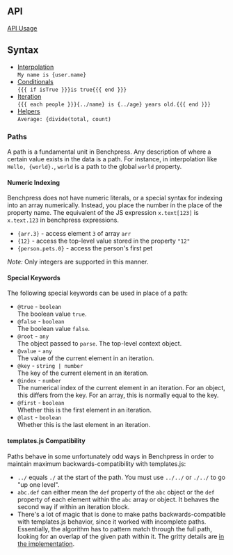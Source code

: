 ## API

[API Usage](api.md)

## Syntax

- [Interpolation](interpolation.md)  
  `My name is {user.name}`
- [Conditionals](conditionals.md)  
  `{{{ if isTrue }}}is true{{{ end }}}`
- [Iteration](iteration.md)  
  `{{{ each people }}}{../name} is {../age} years old.{{{ end }}}`
- [Helpers](helpers.md)  
  `Average: {divide(total, count)`

### Paths
A path is a fundamental unit in Benchpress. Any description of where a certain value exists in the data is a path. For instance, in interpolation like `Hello, {world}.`, `world` is a path to the global `world` property. 

#### Numeric Indexing
Benchpress does not have numeric literals, or a special syntax for indexing into an array numerically. Instead, you place the number in the place of the property name. The equivalent of the JS expression `x.text[123]` is `x.text.123` in benchpress expressions.

- `{arr.3}` - access element `3` of array `arr`
- `{12}` - access the top-level value stored in the property `"12"`
- `{person.pets.0}` - access the person's first pet

*Note:* Only integers are supported in this manner.

#### Special Keywords
The following special keywords can be used in place of a path:

- `@true` - `boolean`  
  The boolean value `true`.
- `@false` - `boolean`  
  The boolean value `false`.
- `@root` - `any`  
  The object passed to `parse`. The top-level context object.
- `@value` - `any`  
  The value of the current element in an iteration.
- `@key` - `string | number`  
  The key of the current element in an iteration.
- `@index` - `number`  
  The numerical index of the current element in an iteration. For an object, this differs from the key. For an array, this is normally equal to the key.
- `@first` - `boolean`  
  Whether this is the first element in an iteration.
- `@last` - `boolean`  
  Whether this is the last element in an iteration.

#### templates.js Compatibility

Paths behave in some unfortunately odd ways in Benchpress in order to maintain maximum backwards-compatibility with templates.js:

- `../` equals `./` at the start of the path. You must use `../../` or `./../` to go "up one level".
- `abc.def` can either mean the `def` property of the `abc` object or the `def` property of each element within the `abc` array or object. It behaves the second way if within an iteration block.
- There's a lot of magic that is done to make paths backwards-compatible with templates.js behavior, since it worked with incomplete paths. Essentially, the algorithm has to pattern match through the full path, looking for an overlap of the given path within it. The gritty details are [in the implementation](../compiler/src/parse/path.rs).
